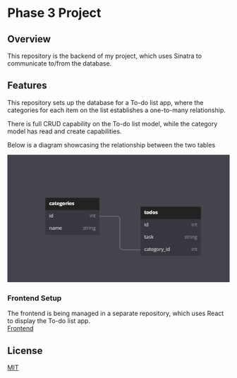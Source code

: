 # Phase 3 Project

## Overview

This repository is the backend of my project, which uses Sinatra to communicate to/from the database.

## Features

This repository sets up the database for a To-do list app, where the categories for each item on the list establishes a one-to-many relationship.

There is full CRUD capability on the To-do list model, while the category model has read and create capabilities.

Below is a diagram showcasing the relationship between the two tables

![Img](./images/db_diagram.png)

### Frontend Setup

The frontend is being managed in a separate repository, which uses React to display the To-do list app. 
<br>
[Frontend](https://github.com/RenOtsuka/phase-3-sinatra-react-project-frontend)

## License

[MIT](https://choosealicense.com/licenses/mit/)

